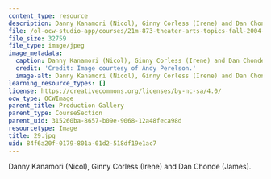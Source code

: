 ```yaml
---
content_type: resource
description: Danny Kanamori (Nicol), Ginny Corless (Irene) and Dan Chonde (James).
file: /ol-ocw-studio-app/courses/21m-873-theater-arts-topics-fall-2004-january-iap-2005/84f6a20f0179801a01d2518df19e1ac7_29.jpg
file_size: 32759
file_type: image/jpeg
image_metadata:
  caption: Danny Kanamori (Nicol), Ginny Corless (Irene) and Dan Chonde (James).
  credit: 'Credit: Image courtesy of Andy Perelson.'
  image-alt: Danny Kanamori (Nicol), Ginny Corless (Irene) and Dan Chonde (James).
learning_resource_types: []
license: https://creativecommons.org/licenses/by-nc-sa/4.0/
ocw_type: OCWImage
parent_title: Production Gallery
parent_type: CourseSection
parent_uid: 315260ba-8657-b09e-9068-12a48feca98d
resourcetype: Image
title: 29.jpg
uid: 84f6a20f-0179-801a-01d2-518df19e1ac7
---
```

Danny Kanamori (Nicol), Ginny Corless (Irene) and Dan Chonde (James).